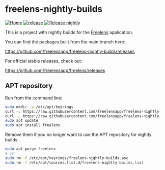 # freelens-nightly-builds

<!-- markdownlint-disable MD013 -->

[![Home](https://img.shields.io/badge/%F0%9F%8F%A0-freelens.app-02a7a0)](https://freelens.app)
[![release](https://img.shields.io/github/v/release/freelensapp/freelens-nightly-builds?display_name=tag&sort=semver)](https://github.com/freelensapp/freelens-nightly-builds/releases/latest)
[![Release nightly](https://github.com/freelensapp/freelens-nightly-builds/actions/workflows/release-nightly.yaml/badge.svg)](https://github.com/freelensapp/freelens-nightly-builds/actions/workflows/release-nightly.yaml)

<!-- markdownlint-enable MD013 -->

This is a project with nightly builds for the
[Freelens](https://freelens.app) application.

You can find the packages built from the main branch here:

<https://github.com/freelensapp/freelens-nightly-builds/releases>

For official stable releases, check out:

<https://github.com/freelensapp/freelens/releases>

## APT repository

Run from the command line:

<!-- markdownlint-disable MD013 -->

```sh
sudo mkdir -p /etc/apt/keyrings
curl -L https://raw.githubusercontent.com/freelensapp/freelens-nightly-builds/refs/heads/main/apt/freelens-nightly-builds.asc | sudo tee /etc/apt/keyrings/freelens-nightly-builds.asc
curl -L https://raw.githubusercontent.com/freelensapp/freelens-nightly-builds/refs/heads/main/apt/freelens-nightly-builds.sources | sudo tee /etc/apt/sources.list.d/freelens-nightly-builds.sources
sudo apt update
sudo apt install freelens
```

Remove them if you no longer want to use the APT repository for nightly builds:

```sh
sudo apt purge freelens
# or
sudo rm -f /etc/apt/keyrings/freelens-nightly-builds.asc
sudo rm -f /etc/apt/sources.list.d/freelens-nightly-builds.list
```
